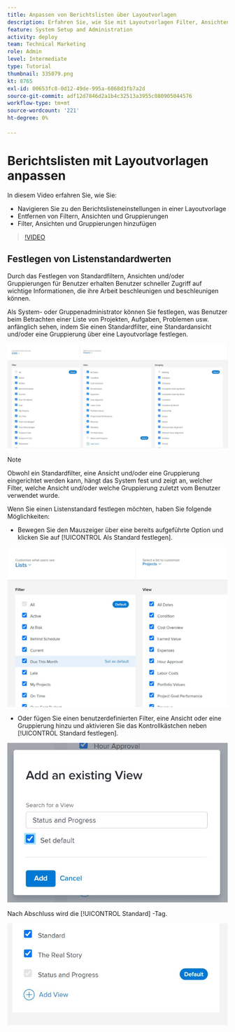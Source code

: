 ```yaml
---
title: Anpassen von Berichtslisten über Layoutvorlagen
description: Erfahren Sie, wie Sie mit Layoutvorlagen Filter, Ansichten und Gruppen aus den Berichtslisten hinzufügen und entfernen können.
feature: System Setup and Administration
activity: deploy
team: Technical Marketing
role: Admin
level: Intermediate
type: Tutorial
thumbnail: 335079.png
kt: 8765
exl-id: 00653fc8-0d12-49de-995a-6068d3fb7a2d
source-git-commit: adf12d7846d2a1b4c32513a3955c080905044576
workflow-type: tm+mt
source-wordcount: '221'
ht-degree: 0%

---
```


# Berichtslisten mit Layoutvorlagen anpassen

In diesem Video erfahren Sie, wie Sie:

* Navigieren Sie zu den Berichtslisteneinstellungen in einer Layoutvorlage
* Entfernen von Filtern, Ansichten und Gruppierungen
* Filter, Ansichten und Gruppierungen hinzufügen

>[!VIDEO](https://video.tv.adobe.com/v/335079/?quality=12)

## Festlegen von Listenstandardwerten

Durch das Festlegen von Standardfiltern, Ansichten und/oder Gruppierungen für Benutzer erhalten Benutzer schneller Zugriff auf wichtige Informationen, die ihre Arbeit beschleunigen und beschleunigen können.

Als System- oder Gruppenadministrator können Sie festlegen, was Benutzer beim Betrachten einer Liste von Projekten, Aufgaben, Problemen usw. anfänglich sehen, indem Sie einen Standardfilter, eine Standardansicht und/oder eine Gruppierung über eine Layoutvorlage festlegen.

![Layout-Vorlage [!UICONTROL Listen] Fenster](assets/admin-fund-layout-template-default-lists-1-1.JPG)

>[!NOTE]
>
>Obwohl ein Standardfilter, eine Ansicht und/oder eine Gruppierung eingerichtet werden kann, hängt das System fest und zeigt an, welcher Filter, welche Ansicht und/oder welche Gruppierung zuletzt vom Benutzer verwendet wurde.


Wenn Sie einen Listenstandard festlegen möchten, haben Sie folgende Möglichkeiten:

* Bewegen Sie den Mauszeiger über eine bereits aufgeführte Option und klicken Sie auf [!UICONTROL Als Standard festlegen].

![Layout-Vorlage [!UICONTROL Listen] Fenster mit [!UICONTROL Als Standard festlegen] visible](assets/admin-fund-layout-template-default-lists-1-2.JPG)

* Oder fügen Sie einen benutzerdefinierten Filter, eine Ansicht oder eine Gruppierung hinzu und aktivieren Sie das Kontrollkästchen neben [!UICONTROL Standard festlegen].

![[!UICONTROL Hinzufügen einer vorhandenen Ansicht] Fenster](assets/admin-fund-layout-template-default-lists-1-3.JPG)

Nach Abschluss wird die [!UICONTROL Standard] -Tag.

![[!UICONTROL Standard] Tag neben Listenoption](assets/admin-fund-layout-template-default-lists-1-4.JPG)
